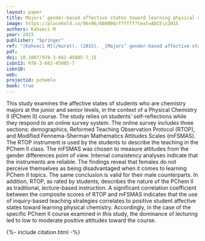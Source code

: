 ```yaml
---
layout: paper
title: Majors’ gender-based affective states toward learning physical chemistry
image: https://placehold.co/96x96/800000/ffffff?text=ADCE\n2015
authors: Kahveci M
year: 2015
publisher: "Springer"
ref: "[Kahveci M](/murat). (2015). _[Majors’ gender-based affective states toward learning physical chemistry](/yoc)_. In [M Kahveci](/murat) & [M Orgill](/marykay) (Eds.). [Affective dimensions in chemistry education](/yfg) (pp. 297–318). Berlin Heidelberg: Springer-Verlag."
pdf:
doi: 10.1007/978-3-662-45085-7_15
isbn13: 978-3-662-45085-7
isbn10:
web:
projectid: pchemlo
book: true 
---
```



This study examines the affective states of students who are chemistry majors at the junior and senior levels, in the context of a Physical Chemistry II (PChem II) course. The study relies on students’ self-reflections while they respond to an online survey system. The online survey includes three sections: demographics, Reformed Teaching Observation Protocol (RTOP), and Modified Fennema-Sherman Mathematics Attitudes Scales (mFSMAS). The RTOP instrument is used by the students to describe the teaching in the PChem II class. The mFSMAS was chosen to measure attitudes from the gender differences point of view. Internal consistency analyses indicate that the instruments are reliable. The findings reveal that females do not perceive themselves as being disadvantaged when it comes to learning PChem II topics. The same conclusion is valid for their male counterparts. In addition, RTOP, as rated by students, describes the nature of the PChem II as traditional, lecture-based instruction. A significant correlation coefficient between the composite scores of RTOP and mFSMAS indicates that the use of inquiry-based teaching strategies correlates to positive student affective states toward learning physical chemistry. Accordingly, in the case of the specific PChem II course examined in this study, the dominance of lecturing led to low to moderate positive attitudes toward the course.

{%- include citation.html -%}